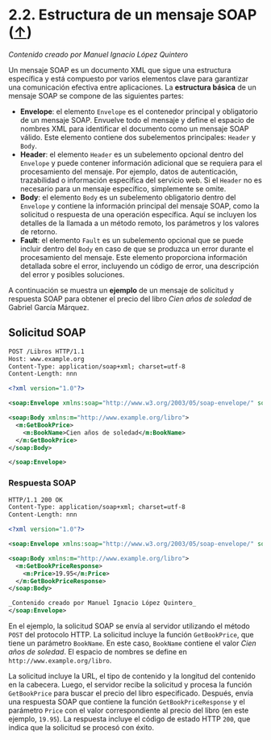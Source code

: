 # 2.2. Estructura de un mensaje SOAP ([↑](README.md))

_Contenido creado por Manuel Ignacio López Quintero_

Un mensaje SOAP es un documento XML que sigue una estructura específica y está compuesto por varios elementos clave para garantizar una comunicación efectiva entre aplicaciones. La **estructura básica** de un mensaje SOAP se compone de las siguientes partes:

* **Envelope**: el elemento `Envelope` es el contenedor principal y obligatorio de un mensaje SOAP. Envuelve todo el mensaje y define el espacio de nombres XML para identificar el documento como un mensaje SOAP válido. Este elemento contiene dos subelementos principales: `Header` y `Body`.
* **Header**: el elemento `Header` es un subelemento opcional dentro del `Envelope` y puede contener información adicional que se requiera para el procesamiento del mensaje. Por ejemplo, datos de autenticación, trazabilidad o información específica del servicio web. Si el `Header` no es necesario para un mensaje específico, simplemente se omite.
* **Body**: el elemento `Body` es un subelemento obligatorio dentro del `Envelope` y contiene la información principal del mensaje SOAP, como la solicitud o respuesta de una operación específica. Aquí se incluyen los detalles de la llamada a un método remoto, los parámetros y los valores de retorno.
* **Fault**: el elemento `Fault` es un subelemento opcional que se puede incluir dentro del `Body` en caso de que se produzca un error durante el procesamiento del mensaje. Este elemento proporciona información detallada sobre el error, incluyendo un código de error, una descripción del error y posibles soluciones.

A continuación se muestra un **ejemplo** de un mensaje de solicitud y respuesta SOAP para obtener el precio del libro *Cien años de soledad* de Gabriel García Márquez.

## Solicitud SOAP

```xml
POST /Libros HTTP/1.1
Host: www.example.org
Content-Type: application/soap+xml; charset=utf-8
Content-Length: nnn

<?xml version="1.0"?>

<soap:Envelope xmlns:soap="http://www.w3.org/2003/05/soap-envelope/" soap:encodingStyle="http://www.w3.org/2003/05/soap-encoding">

<soap:Body xmlns:m="http://www.example.org/libro">
  <m:GetBookPrice>
    <m:BookName>Cien años de soledad</m:BookName>
  </m:GetBookPrice>
</soap:Body>

</soap:Envelope>
```

### Respuesta SOAP

```xml
HTTP/1.1 200 OK
Content-Type: application/soap+xml; charset=utf-8
Content-Length: nnn

<?xml version="1.0"?>

<soap:Envelope xmlns:soap="http://www.w3.org/2003/05/soap-envelope/" soap:encodingStyle="http://www.w3.org/2003/05/soap-encoding">

<soap:Body xmlns:m="http://www.example.org/libro">
  <m:GetBookPriceResponse>
    <m:Price>19.95</m:Price>
  </m:GetBookPriceResponse>
</soap:Body>

_Contenido creado por Manuel Ignacio López Quintero_
</soap:Envelope>
```

En el ejemplo, la solicitud SOAP se envía al servidor utilizando el método `POST` del protocolo HTTP. La solicitud incluye la función `GetBookPrice`, que tiene un parámetro `BookName`. En este caso, `BookName` contiene el valor *Cien años de soledad*. El espacio de nombres se define en `http://www.example.org/libro`.

La solicitud incluye la URL, el tipo de contenido y la longitud del contenido en la cabecera. Luego, el servidor recibe la solicitud y procesa la función `GetBookPrice` para buscar el precio del libro especificado. Después, envía una respuesta SOAP que contiene la función `GetBookPriceResponse` y el parámetro `Price` con el valor correspondiente al precio del libro (en este ejemplo, `19.95`). La respuesta incluye el código de estado HTTP `200`, que indica que la solicitud se procesó con éxito.
